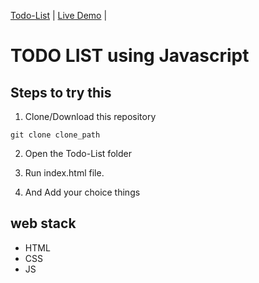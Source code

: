 [Todo-List](https://github.com/Ayush7614/Hacking-Scripts/tree/main/Javascript/Todo-List)                                         | [Live Demo](https://github.com/Ayush7614/Hacking-Scripts/tree/main/Javascript/Todo-List/)                     |


# TODO LIST using Javascript

## Steps to try this

1. Clone/Download this repository
```
git clone clone_path

```
2. Open the Todo-List folder

3. Run index.html file.

4. And Add your choice things

## web stack
- HTML
- CSS
- JS
